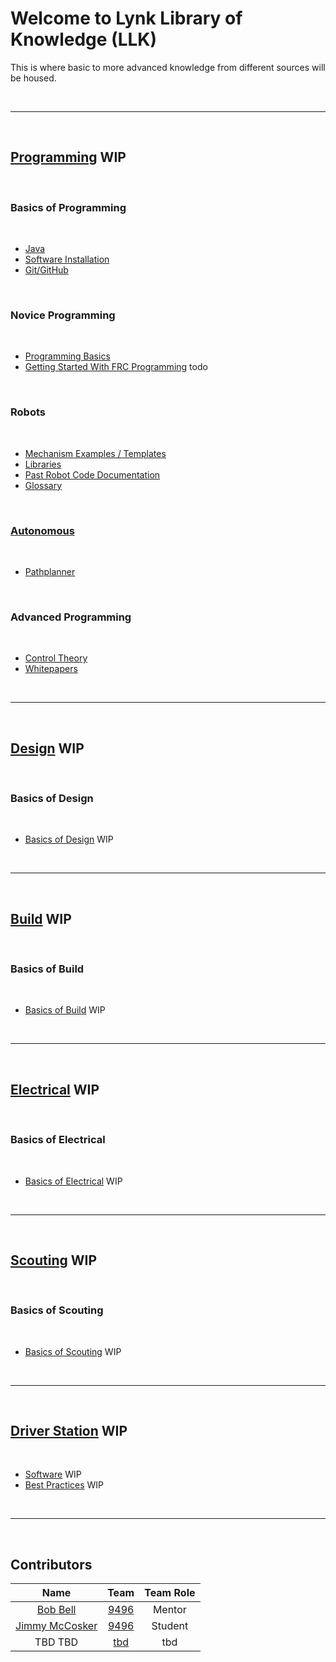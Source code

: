 # Welcome to Lynk Library of Knowledge (LLK) 
This is where basic to more advanced knowledge from different sources will be housed.

<br>

***

<br>

## [Programming](https://docs.lynkrobotics.org/programming/) WIP

<br> 

### Basics of Programming

<br>

- [Java](https://docs.lynkrobotics.org/java/) 
- [Software Installation](https://docs.lynkrobotics.org/software/) 
- [Git/GitHub](https://docs.lynkrobotics.org/git/)

<br>

### Novice Programming 

<br>

- [Programming Basics](https://docs.lynkrobotics.org/basics/)
- [Getting Started With FRC Programming](https://docs.lynkrobotics.org/start/) todo 

<br>

### Robots

<br>

- [Mechanism Examples / Templates](https://docs.lynkrobotics.org/mechanisms/)
- [Libraries](https://docs.lynkrobotics.org/libraries/)
- [Past Robot Code Documentation](https://docs.lynkrobotics.org/past/)
- [Glossary](https://docs.lynkrobotics.org/glossary/)

<br>

### [Autonomous](https://docs.lynkrobotics.org/auto)

<br>

- [Pathplanner](https://docs.lynkrobotics.org/auto/pathplanner.html)

<br>

### Advanced Programming

<br>

- [Control Theory](https://docs.lynkrobotics.org/controlTheory/)
- [Whitepapers](https://docs.lynkrobotics.org/whitepapers/) 

<br>

***

<br>

## [Design](https://docs.lynkrobotics.org/design/) WIP

<br>

### Basics of Design

<br>

- [Basics of Design]() WIP

<br>

***

<br>

## [Build](https://docs.lynkrobotics.org/build/) WIP

<br>

### Basics of Build

<br>

- [Basics of Build]() WIP

<br>

***

<br>

## [Electrical](https://docs.lynkrobotics.org/electrical/) WIP 

<br>

### Basics of Electrical

<br>

- [Basics of Electrical]() WIP

<br>

***

<br>

## [Scouting](https://docs.lynkrobotics.org/scouting/) WIP

<br>

### Basics of Scouting 

<br>

- [Basics of Scouting]() WIP

<br>

***

<br>

## [Driver Station](https://docs.lynkrobotics.org/driverStation/) WIP

<br>

- [Software](https://docs.lynkrobotics.org/driverStation/software.html) WIP
- [Best Practices](https://docs.lynkrobotics.org/driverStation/bestPractices.html) WIP

<br>

***

<br>

## Contributors

|                       Name                       |                      Team                      | Team Role |
| :----------------------------------------------: | :--------------------------------------------: | :-------: |
|                  [Bob Bell](https://github.com/rjbell4) | [9496](https://lynkrobotics.org)  |   Mentor   |
|                  [Jimmy McCosker](https://github.com/witherslayer67)  | [9496](https://lynkrobotics.org)  |  Student   |
|                   TBD TBD                   |   [tbd]()             |  tbd   |


<br>

